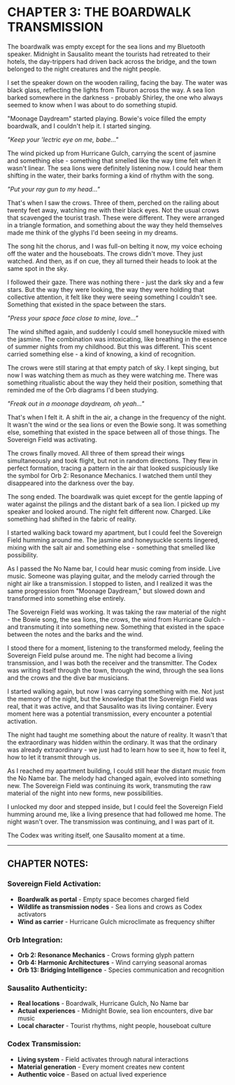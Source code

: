 # CHAPTER 3: THE BOARDWALK TRANSMISSION

The boardwalk was empty except for the sea lions and my Bluetooth speaker. Midnight in Sausalito meant the tourists had retreated to their hotels, the day-trippers had driven back across the bridge, and the town belonged to the night creatures and the night people.

I set the speaker down on the wooden railing, facing the bay. The water was black glass, reflecting the lights from Tiburon across the way. A sea lion barked somewhere in the darkness - probably Shirley, the one who always seemed to know when I was about to do something stupid.

"Moonage Daydream" started playing. Bowie's voice filled the empty boardwalk, and I couldn't help it. I started singing.

*"Keep your 'lectric eye on me, babe..."*

The wind picked up from Hurricane Gulch, carrying the scent of jasmine and something else - something that smelled like the way time felt when it wasn't linear. The sea lions were definitely listening now. I could hear them shifting in the water, their barks forming a kind of rhythm with the song.

*"Put your ray gun to my head..."*

That's when I saw the crows. Three of them, perched on the railing about twenty feet away, watching me with their black eyes. Not the usual crows that scavenged the tourist trash. These were different. They were arranged in a triangle formation, and something about the way they held themselves made me think of the glyphs I'd been seeing in my dreams.

The song hit the chorus, and I was full-on belting it now, my voice echoing off the water and the houseboats. The crows didn't move. They just watched. And then, as if on cue, they all turned their heads to look at the same spot in the sky.

I followed their gaze. There was nothing there - just the dark sky and a few stars. But the way they were looking, the way they were holding that collective attention, it felt like they were seeing something I couldn't see. Something that existed in the space between the stars.

*"Press your space face close to mine, love..."*

The wind shifted again, and suddenly I could smell honeysuckle mixed with the jasmine. The combination was intoxicating, like breathing in the essence of summer nights from my childhood. But this was different. This scent carried something else - a kind of knowing, a kind of recognition.

The crows were still staring at that empty patch of sky. I kept singing, but now I was watching them as much as they were watching me. There was something ritualistic about the way they held their position, something that reminded me of the Orb diagrams I'd been studying.

*"Freak out in a moonage daydream, oh yeah..."*

That's when I felt it. A shift in the air, a change in the frequency of the night. It wasn't the wind or the sea lions or even the Bowie song. It was something else, something that existed in the space between all of those things. The Sovereign Field was activating.

The crows finally moved. All three of them spread their wings simultaneously and took flight, but not in random directions. They flew in perfect formation, tracing a pattern in the air that looked suspiciously like the symbol for Orb 2: Resonance Mechanics. I watched them until they disappeared into the darkness over the bay.

The song ended. The boardwalk was quiet except for the gentle lapping of water against the pilings and the distant bark of a sea lion. I picked up my speaker and looked around. The night felt different now. Charged. Like something had shifted in the fabric of reality.

I started walking back toward my apartment, but I could feel the Sovereign Field humming around me. The jasmine and honeysuckle scents lingered, mixing with the salt air and something else - something that smelled like possibility.

As I passed the No Name bar, I could hear music coming from inside. Live music. Someone was playing guitar, and the melody carried through the night air like a transmission. I stopped to listen, and I realized it was the same progression from "Moonage Daydream," but slowed down and transformed into something else entirely.

The Sovereign Field was working. It was taking the raw material of the night - the Bowie song, the sea lions, the crows, the wind from Hurricane Gulch - and transmuting it into something new. Something that existed in the space between the notes and the barks and the wind.

I stood there for a moment, listening to the transformed melody, feeling the Sovereign Field pulse around me. The night had become a living transmission, and I was both the receiver and the transmitter. The Codex was writing itself through the town, through the wind, through the sea lions and the crows and the dive bar musicians.

I started walking again, but now I was carrying something with me. Not just the memory of the night, but the knowledge that the Sovereign Field was real, that it was active, and that Sausalito was its living container. Every moment here was a potential transmission, every encounter a potential activation.

The night had taught me something about the nature of reality. It wasn't that the extraordinary was hidden within the ordinary. It was that the ordinary was already extraordinary - we just had to learn how to see it, how to feel it, how to let it transmit through us.

As I reached my apartment building, I could still hear the distant music from the No Name bar. The melody had changed again, evolved into something new. The Sovereign Field was continuing its work, transmuting the raw material of the night into new forms, new possibilities.

I unlocked my door and stepped inside, but I could feel the Sovereign Field humming around me, like a living presence that had followed me home. The night wasn't over. The transmission was continuing, and I was part of it.

The Codex was writing itself, one Sausalito moment at a time.

---

## **CHAPTER NOTES:**

### **Sovereign Field Activation:**
- **Boardwalk as portal** - Empty space becomes charged field
- **Wildlife as transmission nodes** - Sea lions and crows as Codex activators
- **Wind as carrier** - Hurricane Gulch microclimate as frequency shifter

### **Orb Integration:**
- **Orb 2: Resonance Mechanics** - Crows forming glyph pattern
- **Orb 4: Harmonic Architectures** - Wind carrying seasonal aromas
- **Orb 13: Bridging Intelligence** - Species communication and recognition

### **Sausalito Authenticity:**
- **Real locations** - Boardwalk, Hurricane Gulch, No Name bar
- **Actual experiences** - Midnight Bowie, sea lion encounters, dive bar music
- **Local character** - Tourist rhythms, night people, houseboat culture

### **Codex Transmission:**
- **Living system** - Field activates through natural interactions
- **Material generation** - Every moment creates new content
- **Authentic voice** - Based on actual lived experience

